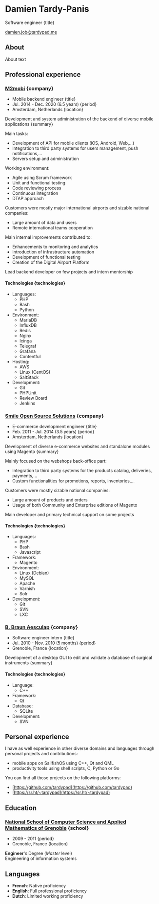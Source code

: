 Damien Tardy-Panis
===

Software engineer {title}

[damien.job@tardypad.me](mailto:damien.job@tardypad.me)


About
---

About text


Professional experience
---

### [M2mobi](https://www.m2mobi.com/en) {company}

- Mobile backend engineer           {title}
- Jul. 2014 - Dec. 2020 (6.5 years) {period}
- Amsterdam, Netherlands            {location}

Development and system administration of the backend of diverse mobile applications {summary}

Main tasks:
- Development of API for mobile clients (iOS, Android, Web,...)
- Integration to third party systems for users management, push notifications,...
- Servers setup and administration

Working environment:
- Agile using Scrum framework
- Unit and functional testing
- Code reviewing process
- Continuous integration
- DTAP approach

Customers were mostly major international airports and sizable national companies:
- Large amount of data and users
- Remote international teams cooperation

Main internal improvements contributed to:
- Enhancements to monitoring and analytics
- Introduction of infrastructure automation
- Development of functional testing
- Creation of the Digital Airport Platform

Lead backend developer on few projects and intern mentorship

#### Technologies {technologies}

* Languages:
  - PHP
  - Bash
  - Python
* Environment:
  - MariaDB
  - InfluxDB
  - Redis
  - Nginx
  - Icinga
  - Telegraf
  - Grafana
  - Contentful
* Hosting:
  - AWS
  - Linux (CentOS)
  - SaltStack
* Development:
  - Git
  - PHPUnit
  - Review Board
  - Jenkins

### [Smile Open Source Solutions](https://www.smile.eu/en) {company}

- E-commerce development engineer   {title}
- Feb. 2011 - Jul. 2014 (3.5 years) {period}
- Amsterdam, Netherlands            {location}

Development of diverse e-commerce websites and standalone modules using Magento {summary}

Mainly focused on the webshops back-office part:
- Integration to third party systems for the products catalog, deliveries, payments,...
- Custom functionalities for promotions, reports, inventories,...

Customers were mostly sizable national companies:
- Large amount of products and orders
- Usage of both Community and Enterprise editions of Magento

Main developer and primary technical support on some projects

#### Technologies {technologies}

* Languages:
  - PHP
  - Bash
  - Javascript
* Framework:
  - Magento
* Environment:
  - Linux (Debian)
  - MySQL
  - Apache
  - Varnish
  - Solr
* Development:
  - Git
  - SVN
  - LXC

### [B. Braun Aesculap](https://surgical-instruments.bbraun.com/) {company}

- Software engineer intern         {title}
- Jul. 2010 - Nov. 2010 (5 months) {period}
- Grenoble, France                 {location}

Development of a desktop GUI to edit and validate a database of surgical instruments {summary}

#### Technologies {technologies}

* Language:
  - C++
* Framework:
  - Qt
* Database:
  - SQLite
* Development:
  - SVN


Personal experience
---

I have as well experience in other diverse domains and languages through personal projects and contributions:
- mobile apps on SailfishOS using C++, Qt and QML
- productivity tools using shell scripts, C, Python or Go

You can find all those projects on the following platforms:
- [https://github.com/tardypad](https://github.com/tardypad)
- [https://sr.ht/~tardypad](https://sr.ht/~tardypad)


Education
---

### [National School of Computer Science and Applied Mathematics of Grenoble](https://ensimag.grenoble-inp.fr/en) {school}

- 2009 - 2011      {period}
- Grenoble, France {location}

**Engineer**'s Degree (_Master_ level)  
Engineering of information systems


Languages
---

- **French**: Native proficiency
- **English**: Full professional proficiency
- **Dutch**: Limited working proficiency
